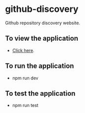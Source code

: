 # github-discovery

Github repository discovery website.

## To view the application

- [Click here](https://github-discovery-vite.vercel.app).

## To run the application

- npm run dev

## To test the application

- npm run test
